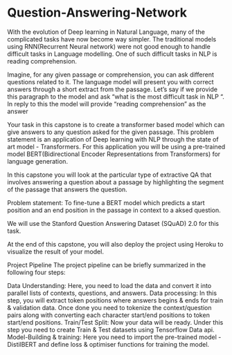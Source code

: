 # Question-Answering-Network

With the evolution of Deep learning in Natural Language, many of the complicated tasks have now become way simpler. The traditional models using RNN(Recurrent Neural network) were not good enough to handle difficult tasks in Language modelling. One of such difficult tasks in NLP is reading comprehension. 

 

Imagine, for any given passage or comprehension, you can ask different questions related to it.  The language model will present you with correct answers through a short extract from the passage. Let’s say if we provide this paragraph to the model and ask “what is the most difficult task in NLP “. In reply to this the model will provide “reading comprehension” as the answer

Your task in this capstone is to create a transformer based model which can give answers to any question asked for the given passage. This problem statement is an application of Deep learning with NLP through the state of art model - Transformers. For this application you will be using a pre-trained model BERT(Bidirectional Encoder Representations from Transformers) for language generation. 

 

In this capstone you will look at the particular type of extractive QA that involves answering a question about a passage by highlighting the segment of the passage that answers the question.

 

Problem statement: To fine-tune a BERT model which predicts a start position and an end position in the passage in context to a aksed question.

We will use the Stanford Question Answering Dataset (SQuAD) 2.0 for this task.

 


At the end of this capstone, you will also deploy the project using Heroku to visualize the result of your model.

 

 

Project Pipeline
The project pipeline can be briefly summarized in the following four steps:

Data Understanding: Here, you need to load the data and convert it into parallel lists of contexts, questions, and answers.
Data processing: In this step, you will extract token positions where answers begins & ends for train & validation data. Once done you need to tokenize the context/question pairs along with converting each character start/end positions to token start/end positions.
Train/Test Split: Now your data will be ready. Under this step you need to create Train & Test datasets using Tensorflow Data api. 
Model-Building & training: Here you  need to import the pre-trained model - DistilBERT and define loss & optimiser functions for training the model.
